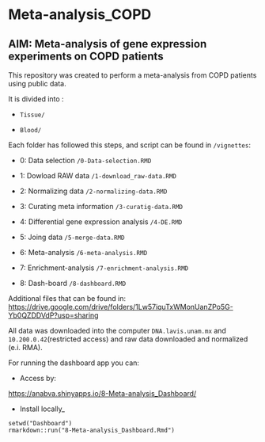 # Meta-analysis_COPD

## AIM: Meta-analysis of gene expression experiments on COPD patients

This repository was created to perform a meta-analysis from COPD patients using public data.

It is divided into :

- `Tissue/`

- `Blood/`

Each folder has followed this steps, and script can be found in `/vignettes`:

- 0: Data selection `/0-Data-selection.RMD`

- 1: Dowload RAW data `/1-download_raw-data.RMD`

- 2: Normalizing data `/2-normalizing-data.RMD`

- 3: Curating meta information `/3-curatig-data.RMD`

- 4: Differential gene expression analysis `/4-DE.RMD`

- 5: Joing data `/5-merge-data.RMD`

- 6: Meta-analysis `/6-meta-analysis.RMD`

- 7: Enrichment-analysis `/7-enrichment-analysis.RMD`

- 8: Dash-board `/8-dashboard.RMD`


Additional files that can be found in:
https://drive.google.com/drive/folders/1Lw57iquTxWMonUanZPo5G-Yb0QZDDVdP?usp=sharing

All data was downloaded into the computer `DNA.lavis.unam.mx` and `10.200.0.42`(restricted access) and raw data downloaded and normalized (e.i. RMA).

For running the dashboard app you can:

- Access by: 

 https://anabva.shinyapps.io/8-Meta-analysis_Dashboard/

- Install locally_

```{r}
setwd("Dashboard")
rmarkdown::run("8-Meta-analysis_Dashboard.Rmd")
```



